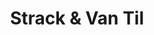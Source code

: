 ---
title: "Strack & Van Til"
url: /valparaiso/strack-und-van-til-calumet-avenue/
shop: Supermarkt
---